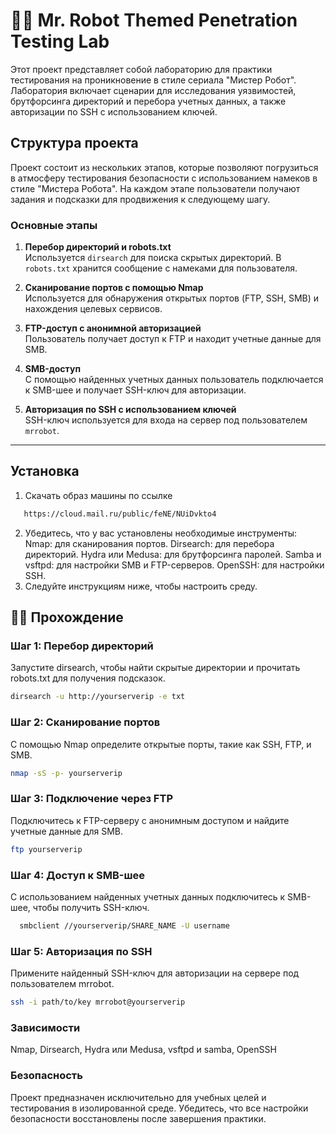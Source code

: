 # 👨‍💻 Mr. Robot Themed Penetration Testing Lab

Этот проект представляет собой лабораторию для практики тестирования на проникновение в стиле сериала "Мистер Робот". Лаборатория включает сценарии для исследования уязвимостей, брутфорсинга директорий и перебора учетных данных, а также авторизации по SSH с использованием ключей.

## Структура проекта

Проект состоит из нескольких этапов, которые позволяют погрузиться в атмосферу тестирования безопасности с использованием намеков в стиле "Мистера Робота". На каждом этапе пользователи получают задания и подсказки для продвижения к следующему шагу.

### Основные этапы

1. **Перебор директорий и robots.txt**  
   Используется `dirsearch` для поиска скрытых директорий. В `robots.txt` хранится сообщение с намеками для пользователя.

2. **Сканирование портов с помощью Nmap**  
   Используется для обнаружения открытых портов (FTP, SSH, SMB) и нахождения целевых сервисов.

3. **FTP-доступ с анонимной авторизацией**  
   Пользователь получает доступ к FTP и находит учетные данные для SMB.

4. **SMB-доступ**  
   С помощью найденных учетных данных пользователь подключается к SMB-шее и получает SSH-ключ для авторизации.

5. **Авторизация по SSH с использованием ключей**  
   SSH-ключ используется для входа на сервер под пользователем `mrrobot`.

---

## Установка

1. Скачать образ машины по ссылке
```bash
   https://cloud.mail.ru/public/feNE/NUiDvkto4
```
2. Убедитесь, что у вас установлены необходимые инструменты:
    Nmap: для сканирования портов.
    Dirsearch: для перебора директорий.
    Hydra или Medusa: для брутфорсинга паролей.
    Samba и vsftpd: для настройки SMB и FTP-серверов.
    OpenSSH: для настройки SSH.
3. Следуйте инструкциям ниже, чтобы настроить среду.
## 🕵️‍♂️ Прохождение

### Шаг 1: Перебор директорий
Запустите dirsearch, чтобы найти скрытые директории и прочитать robots.txt для получения подсказок.

```bash
dirsearch -u http://yourserverip -e txt
```
### Шаг 2: Сканирование портов
С помощью Nmap определите открытые порты, такие как SSH, FTP, и SMB.

```bash
nmap -sS -p- yourserverip
```
### Шаг 3: Подключение через FTP
Подключитесь к FTP-серверу с анонимным доступом и найдите учетные данные для SMB.

```bash
ftp yourserverip
```
### Шаг 4: Доступ к SMB-шее
С использованием найденных учетных данных подключитесь к SMB-шее, чтобы получить SSH-ключ.

```bash
  smbclient //yourserverip/SHARE_NAME -U username
```
### Шаг 5: Авторизация по SSH
Примените найденный SSH-ключ для авторизации на сервере под пользователем mrrobot.

```bash
ssh -i path/to/key mrrobot@yourserverip
```

### Зависимости
  Nmap,
  Dirsearch,
  Hydra или Medusa,
  vsftpd и samba,
  OpenSSH

### Безопасность
  Проект предназначен исключительно для учебных целей и тестирования в изолированной среде. Убедитесь, что все настройки безопасности восстановлены после завершения практики.
